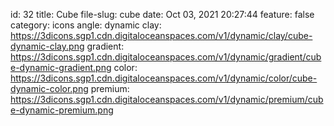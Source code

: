 id: 32
title: Cube 
file-slug: cube
date: Oct 03, 2021 20:27:44
feature: false
category: icons
angle: dynamic
clay: https://3dicons.sgp1.cdn.digitaloceanspaces.com/v1/dynamic/clay/cube-dynamic-clay.png
gradient: https://3dicons.sgp1.cdn.digitaloceanspaces.com/v1/dynamic/gradient/cube-dynamic-gradient.png
color: https://3dicons.sgp1.cdn.digitaloceanspaces.com/v1/dynamic/color/cube-dynamic-color.png
premium: https://3dicons.sgp1.cdn.digitaloceanspaces.com/v1/dynamic/premium/cube-dynamic-premium.png
